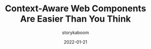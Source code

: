 ---
author: storykaboom
date: 2022-01-21
draft: true
publisher: css
tags:
  - components
  - html
  - javascript
target_url: https://css-tricks.com/context-aware-web-components/
title: Context-Aware Web Components Are Easier Than You Think
---